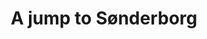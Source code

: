 ---
layout:     post
title:      A jump to Sønderborg
categories: [A Ride on The Pilgrims' Route]
---